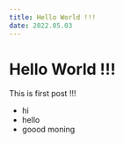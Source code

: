 ```yaml
---
title: Hello World !!!
date: 2022.05.03
---
```

# Hello World !!!

This is first post !!!

- hi
- hello
- goood moning